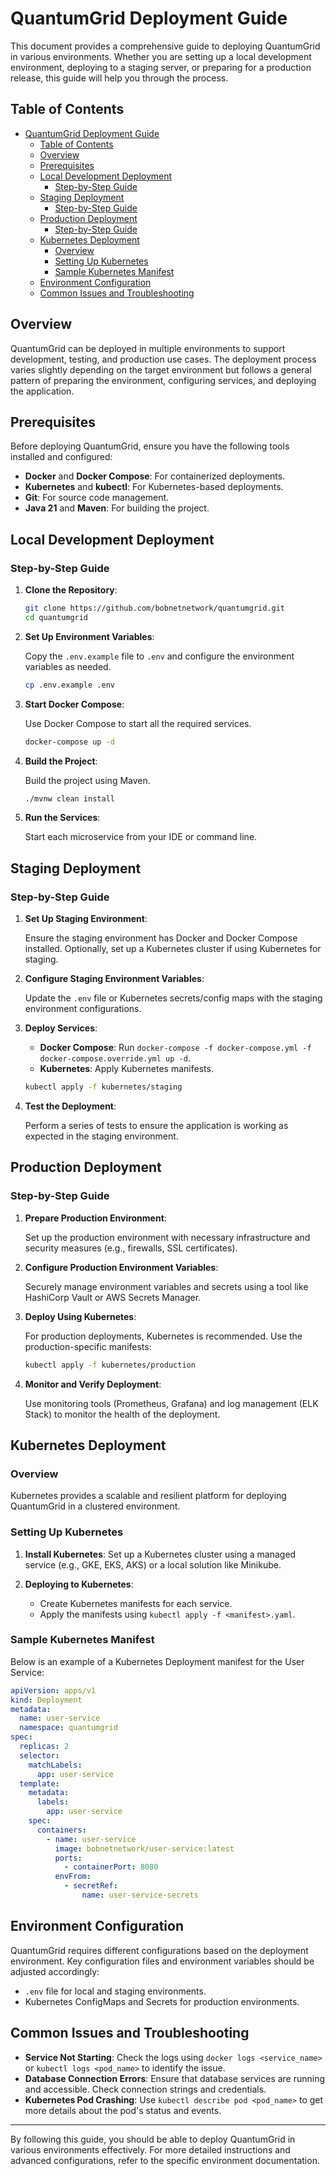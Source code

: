 
# QuantumGrid Deployment Guide

This document provides a comprehensive guide to deploying QuantumGrid in various environments. Whether you are setting up a local development environment, deploying to a staging server, or preparing for a production release, this guide will help you through the process.

## Table of Contents

- [QuantumGrid Deployment Guide](#quantumgrid-deployment-guide)
  - [Table of Contents](#table-of-contents)
  - [Overview](#overview)
  - [Prerequisites](#prerequisites)
  - [Local Development Deployment](#local-development-deployment)
    - [Step-by-Step Guide](#step-by-step-guide)
  - [Staging Deployment](#staging-deployment)
    - [Step-by-Step Guide](#step-by-step-guide-1)
  - [Production Deployment](#production-deployment)
    - [Step-by-Step Guide](#step-by-step-guide-2)
  - [Kubernetes Deployment](#kubernetes-deployment)
    - [Overview](#overview-1)
    - [Setting Up Kubernetes](#setting-up-kubernetes)
    - [Sample Kubernetes Manifest](#sample-kubernetes-manifest)
  - [Environment Configuration](#environment-configuration)
  - [Common Issues and Troubleshooting](#common-issues-and-troubleshooting)

## Overview

QuantumGrid can be deployed in multiple environments to support development, testing, and production use cases. The deployment process varies slightly depending on the target environment but follows a general pattern of preparing the environment, configuring services, and deploying the application.

## Prerequisites

Before deploying QuantumGrid, ensure you have the following tools installed and configured:

- **Docker** and **Docker Compose**: For containerized deployments.
- **Kubernetes** and **kubectl**: For Kubernetes-based deployments.
- **Git**: For source code management.
- **Java 21** and **Maven**: For building the project.

## Local Development Deployment

### Step-by-Step Guide

1. **Clone the Repository**:

   ```bash
   git clone https://github.com/bobnetnetwork/quantumgrid.git
   cd quantumgrid
   ```

2. **Set Up Environment Variables**:

   Copy the `.env.example` file to `.env` and configure the environment variables as needed.

   ```bash
   cp .env.example .env
   ```

3. **Start Docker Compose**:

   Use Docker Compose to start all the required services.

   ```bash
   docker-compose up -d
   ```

4. **Build the Project**:

   Build the project using Maven.

   ```bash
   ./mvnw clean install
   ```

5. **Run the Services**:

   Start each microservice from your IDE or command line.

## Staging Deployment

### Step-by-Step Guide

1. **Set Up Staging Environment**:

   Ensure the staging environment has Docker and Docker Compose installed. Optionally, set up a Kubernetes cluster if using Kubernetes for staging.

2. **Configure Staging Environment Variables**:

   Update the `.env` file or Kubernetes secrets/config maps with the staging environment configurations.

3. **Deploy Services**:

   - **Docker Compose**: Run `docker-compose -f docker-compose.yml -f docker-compose.override.yml up -d`.
   - **Kubernetes**: Apply Kubernetes manifests.

   ```bash
   kubectl apply -f kubernetes/staging
   ```

4. **Test the Deployment**:

   Perform a series of tests to ensure the application is working as expected in the staging environment.

## Production Deployment

### Step-by-Step Guide

1. **Prepare Production Environment**:

   Set up the production environment with necessary infrastructure and security measures (e.g., firewalls, SSL certificates).

2. **Configure Production Environment Variables**:

   Securely manage environment variables and secrets using a tool like HashiCorp Vault or AWS Secrets Manager.

3. **Deploy Using Kubernetes**:

   For production deployments, Kubernetes is recommended. Use the production-specific manifests:

   ```bash
   kubectl apply -f kubernetes/production
   ```

4. **Monitor and Verify Deployment**:

   Use monitoring tools (Prometheus, Grafana) and log management (ELK Stack) to monitor the health of the deployment.

## Kubernetes Deployment

### Overview

Kubernetes provides a scalable and resilient platform for deploying QuantumGrid in a clustered environment. 

### Setting Up Kubernetes

1. **Install Kubernetes**:
   Set up a Kubernetes cluster using a managed service (e.g., GKE, EKS, AKS) or a local solution like Minikube.

2. **Deploying to Kubernetes**:
   - Create Kubernetes manifests for each service.
   - Apply the manifests using `kubectl apply -f <manifest>.yaml`.

### Sample Kubernetes Manifest

Below is an example of a Kubernetes Deployment manifest for the User Service:

```yaml
apiVersion: apps/v1
kind: Deployment
metadata:
  name: user-service
  namespace: quantumgrid
spec:
  replicas: 2
  selector:
    matchLabels:
      app: user-service
  template:
    metadata:
      labels:
        app: user-service
    spec:
      containers:
        - name: user-service
          image: bobnetnetwork/user-service:latest
          ports:
            - containerPort: 8080
          envFrom:
            - secretRef:
                name: user-service-secrets
```

## Environment Configuration

QuantumGrid requires different configurations based on the deployment environment. Key configuration files and environment variables should be adjusted accordingly:

- `.env` file for local and staging environments.
- Kubernetes ConfigMaps and Secrets for production environments.

## Common Issues and Troubleshooting

- **Service Not Starting**: Check the logs using `docker logs <service_name>` or `kubectl logs <pod_name>` to identify the issue.
- **Database Connection Errors**: Ensure that database services are running and accessible. Check connection strings and credentials.
- **Kubernetes Pod Crashing**: Use `kubectl describe pod <pod_name>` to get more details about the pod's status and events.

---

By following this guide, you should be able to deploy QuantumGrid in various environments effectively. For more detailed instructions and advanced configurations, refer to the specific environment documentation.
